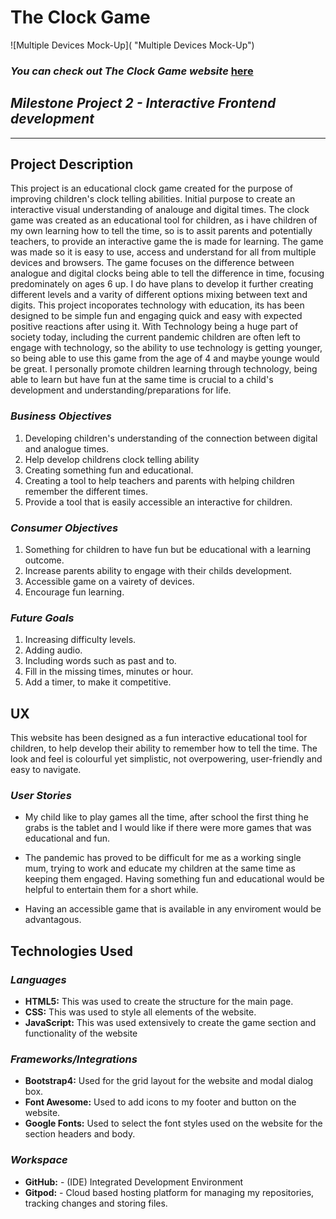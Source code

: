 # **The Clock Game**

![Multiple Devices Mock-Up]( "Multiple Devices Mock-Up")

### **_You can check out The Clock Game website_** [here](https://)

## **_Milestone Project 2 - Interactive Frontend development_**
---
## **Project Description**
This project is an educational clock game created for the purpose of improving children's clock telling abilities. Initial purpose to create an interactive visual understanding of analouge and digital times.
The clock game was created as an educational tool for children, as i have children of my own learning how to tell the time, so is to assit parents and potentially teachers, to provide an interactive game the is made for learning. 
The game was made so it is easy to use, access and understand for all from multiple devices and browsers. 
The game focuses on the difference between analogue and digital clocks being able to tell the difference in time, focusing predominately on ages 6 up. I do have plans to develop it further creating different levels and a varity of different options mixing between text and digits.
This project incoporates technology with education, its has been designed to be simple fun and engaging quick and easy with expected positive reactions after using it. 
With Technology being a huge part of society today, including the current pandemic children are often left to engage with technology, so the ability to use technology is getting younger, so being able to use this game from the age of 4 and maybe younge would be great.
I personally promote children learning through technology, being able to learn but have fun at the same time is crucial to a child's development and understanding/preparations for life.

### **_Business Objectives_**
1. Developing children's understanding of the connection between digital and analogue times.
2. Help develop childrens clock telling ability
3. Creating something fun and educational. 
4. Creating a tool to help teachers and parents with helping children remember the different times.
5. Provide a tool that is easily accessible an interactive for children.

### **_Consumer Objectives_**
1. Something for children to have fun but be educational with a learning outcome.
2. Increase parents ability to engage with their childs development.
3. Accessible game on a vairety of devices.
4. Encourage fun learning.

### **_Future Goals_** 
1. Increasing difficulty levels.
2. Adding audio.
3. Including words such as past and to.
4. Fill in the missing times, minutes or hour.
5. Add a timer, to make it competitive.

## **UX**

This website has been designed as a fun interactive educational tool for children, to help develop their ability to remember how to tell the time.
The look and feel is colourful yet simplistic, not overpowering, user-friendly and easy to navigate. 

### **_User Stories_**

- My child like to play games all the time, after school the first thing he grabs is the tablet and I would like if there were more games that was educational and fun.

- The pandemic has proved to be difficult for me as a working single mum, trying to work and educate my children at the same time as keeping them engaged. Having something fun and educational would be helpful to entertain them for a short while.

- Having an accessible game that is available in any enviroment would be advantagous.


## **Technologies Used**
### **_Languages_**
- **HTML5:** This was used to create the structure for the main page.
- **CSS:** This was used to style all elements of the website.
- **JavaScript:** This was used extensively to create the game section and functionality of the website

### **_Frameworks/Integrations_**
- **Bootstrap4:** Used for the grid layout for the website and modal dialog box.
- **Font Awesome:** Used to add icons to my footer and button on the website.
- **Google Fonts:** Used to select the font styles used on the website for the section headers and body.

### **_Workspace_**
- **GitHub:** - (IDE) Integrated Development Environment
- **Gitpod:** - Cloud based hosting platform for managing my repositories, tracking changes and storing files.